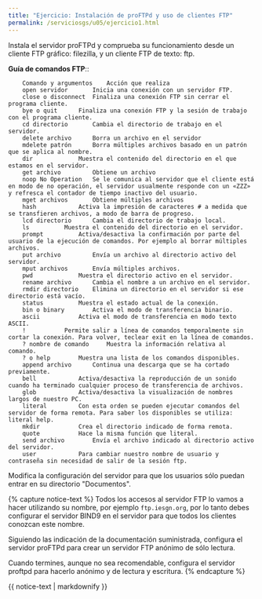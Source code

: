 ```yaml
---
title: "Ejercicio: Instalación de proFTPd y uso de clientes FTP"
permalink: /serviciosgs/u05/ejercicio1.html
---
```


Instala el servidor proFTPd y comprueba su funcionamiento desde un cliente FTP gráfico: filezilla, y un cliente FTP de texto: ftp.

**Guía de comandos FTP**::

        Comando y argumentos	Acción que realiza
        open servidor 		Inicia una conexión con un servidor FTP.
        close o disconnect 	Finaliza una conexión FTP sin cerrar el programa cliente.
        bye o quit 		Finaliza una conexión FTP y la sesión de trabajo con el programa cliente.
        cd directorio 		Cambia el directorio de trabajo en el servidor.
        delete archivo 		Borra un archivo en el servidor
        mdelete patrón 		Borra múltiples archivos basado en un patrón que se aplica al nombre.
        dir 			Muestra el contenido del directorio en el que estamos en el servidor.
        get archivo 		Obtiene un archivo
        noop No Operation 	Se le comunica al servidor que el cliente está en modo de no operación, el servidor usualmente responde con un «ZZZ» y refresca el contador de tiempo inactivo del usuario.
        mget archivos 		Obtiene múltiples archivos
        hash 			Activa la impresión de caracteres # a medida que se transfieren archivos, a modo de barra de progreso.
        lcd directorio 		Cambia el directorio de trabajo local.
        ls 			Muestra el contenido del directorio en el servidor.
        prompt 			Activa/desactiva la confirmación por parte del usuario de la ejecución de comandos. Por ejemplo al borrar múltiples archivos.
        put archivo 		Envía un archivo al directorio activo del servidor.
        mput archivos 		Envía múltiples archivos.
        pwd 			Muestra el directorio activo en el servidor.
        rename archivo 		Cambia el nombre a un archivo en el servidor.
        rmdir directorio 	Elimina un directorio en el servidor si ese directorio está vacío.
        status 			Muestra el estado actual de la conexión.
        bin o binary 		Activa el modo de transferencia binario.
        ascii 			Activa el modo de transferencia en modo texto ASCII.
        ! 			Permite salir a línea de comandos temporalmente sin cortar la conexión. Para volver, teclear exit en la línea de comandos.
        ? nombre de comando 	Muestra la información relativa al comando.
        ? o help 		Muestra una lista de los comandos disponibles.
        append archivo 		Continua una descarga que se ha cortado previamente.
        bell 			Activa/desactiva la reproducción de un sonido cuando ha terminado cualquier proceso de transferencia de archivos.
        glob 			Activa/desactiva la visualización de nombres largos de nuestro PC.
        literal 		Con esta orden se pueden ejecutar comandos del servidor de forma remota. Para saber los disponibles se utiliza: literal help.
        mkdir 			Crea el directorio indicado de forma remota.
        quote 			Hace la misma función que literal.
        send archivo 		Envía el archivo indicado al directorio activo del servidor.
        user 			Para cambiar nuestro nombre de usuario y contraseña sin necesidad de salir de la sesión ftp.

Modifica la configuración del servidor para que los usuarios sólo puedan entrar en su directorio "Documentos".

{% capture notice-text %}
Todos los accesos al servidor FTP lo vamos a hacer utilizando su nombre, por ejemplo `ftp.iesgn.org`, por lo tanto debes configurar el servidor BIND9 en el servidor para que todos los clientes conozcan este nombre.

Siguiendo las indicación de la documentación suministrada, configura el servidor proFTPd para crear un servidor FTP anónimo de sólo lectura.

Cuando termines, aunque no sea recomendable, configura el servidor proftpd para hacerlo anónimo y de lectura y escritura.
{% endcapture %}<div class="notice--info">{{ notice-text | markdownify }}</div>